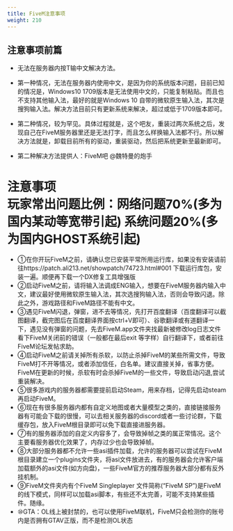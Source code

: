 ```yaml
---
title: FiveM注意事项
weight: 210
---
```

注意事项前篇  
---------------

- 无法在服务器内按T输中文解决方法。  

 - 第一种情况，无法在服务器内使用中文，是因为你的系统版本问题，目前已知的情况是，Windows10 1709版本是无法使用中文的，只能复制粘贴。而且也不支持其他输入法，最好的就是Windows 10 自带的微软原生输入法，其次是搜狗输入法。解决方法目前只有更新系统来解决，超过或低于1709版本即可。

 - 第二种情况，较为罕见。具体过程就是，这个吧友，重装过两次系统之后，发现自己在FiveM服务器里还是无法打字，而且怎么样换输入法都不行。所以解决方法就是，卸载目前所有的驱动，重装驱动，然后把系统更新至最新即可。

- 第二种解决方法提供人：FiveM吧 @魏特曼的炮手


注意事项  
玩家常出问题比例：网络问题70%(多为国内某动等宽带引起) 系统问题20%(多为国内GHOST系统引起) 
===============
- ①在你开玩FiveM之前，请确认您已安装平常所用运行库，如果没有安装请前往https://patch.ali213.net/showpatch/74723.html#001 下载运行库包，安装一遍。顺便再下载一个DX修复工具增强版
- ②启动FiveM之前，请将输入法调成ENG输入，想要在FiveM服务器内输入中文，建议最好使用微软原生输入法，其次选搜狗输入法，否则会导致闪退。除此之外，游戏路径和FiveM路径不能有中文。
- ③遇见FiveM闪退，弹窗，进不去等情况，先打开百度翻译（百度翻译可以截图翻译，截完图后在百度翻译界面按ctrl+V即可）、谷歌翻译或有道翻译一下，遇见没有弹窗的问题，先去FiveM.app文件夹找最新被修改log日志文件看下FiveM关闭前的错误（一般都在最后exit 等字样）自行翻译下，或者前往FiveM论坛发帖求助。
- ④启动FiveM之前请关掉所有杀软，以防止杀掉FiveM的某些所需文件，导致FiveM打不开等情况，或者添加信任，白名单。建议直接关掉，省事方便。FiveM在更新的时候，杀软有时会杀掉FiveM的一些文件，导致启动闪退,尝试重装解决。
- ⑤很多游戏内的服务器都需要提前启动Steam，用来存档，记得先启动steam再启动FiveM。
- ⑥现在有很多服务器内都有自定义地图或者大量模型之类的，直接链接服务器有可能会下载的很慢，可以去相关服务器的discord或者一些讨论群，下载缓存包，放入FiveM根目录即可以免下载直接进服务器。
- ⑦有的服务器添加的自定义内容多了，会导致掉帧之类的属正常情况。这个主要看服务器优化效果了，内存过少也会导致掉帧。
- ⑧大部分服务器都不允许一些asi插件加载，允许的服务器可以尝试在FiveM根目录建立一个plugins文件夹，将asi文件放进去，有的服务器会允许客户端加载额外的asi文件(如方向盘)，一些FiveM官方的推荐服务器大部分都有反外挂机制。
- ⑨FiveM文件夹内有个FiveM Singleplayer 文件简称(“FiveM SP”)是FiveM的线下模式，同样可以加载asi脚本，有些还不太完善，可能不支持某些插件。随缘。
- ⑩GTA：OL线上被封禁的，也可以使用FiveM联机，FiveM只会检测你的账号内是否拥有GTAV正版，而不是检测OL状态

